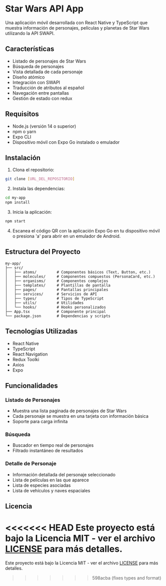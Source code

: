 # Star Wars API App

Una aplicación móvil desarrollada con React Native y TypeScript que muestra información de personajes, películas y planetas de Star Wars utilizando la API SWAPI.

## Características

- Listado de personajes de Star Wars
- Búsqueda de personajes
- Vista detallada de cada personaje
- Diseño atómico
- Integración con SWAPI
- Traducción de atributos al español
- Navegación entre pantallas
- Gestión de estado con redux

## Requisitos

- Node.js (versión 14 o superior)
- npm o yarn
- Expo CLI
- Dispositivo móvil con Expo Go instalado o emulador

## Instalación

1. Clona el repositorio:
```bash
git clone [URL_DEL_REPOSITORIO]
```

2. Instala las dependencias:
```bash
cd my-app
npm install
```

3. Inicia la aplicación:
```bash
npm start
```

4. Escanea el código QR con la aplicación Expo Go en tu dispositivo móvil o presiona 'a' para abrir en un emulador de Android.

## Estructura del Proyecto

```
my-app/
├── src/
│   ├── atoms/         # Componentes básicos (Text, Button, etc.)
│   ├── molecules/     # Componentes compuestos (PersonaCard, etc.)
│   ├── organisms/     # Componentes complejos
│   ├── templates/     # Plantillas de pantalla
│   ├── pages/         # Pantallas principales
│   ├── services/      # Servicios de API
│   ├── types/         # Tipos de TypeScript
│   ├── utils/         # Utilidades
│   └── hooks/         # Hooks personalizados
├── App.tsx            # Componente principal
└── package.json       # Dependencias y scripts
```

## Tecnologías Utilizadas

- React Native
- TypeScript
- React Navigation
- Redux Toolki
- Axios
- Expo

## Funcionalidades

### Listado de Personajes
- Muestra una lista paginada de personajes de Star Wars
- Cada personaje se muestra en una tarjeta con información básica
- Soporte para carga infinita

### Búsqueda
- Buscador en tiempo real de personajes
- Filtrado instantáneo de resultados

### Detalle de Personaje
- Información detallada del personaje seleccionado
- Lista de películas en las que aparece
- Lista de especies asociadas
- Lista de vehículos y naves espaciales


## Licencia

<<<<<<< HEAD
Este proyecto está bajo la Licencia MIT - ver el archivo [LICENSE](LICENSE) para más detalles. 
=======
Este proyecto está bajo la Licencia MIT - ver el archivo [LICENSE](LICENSE) para más detalles. 
>>>>>>> 598acba (fixes types and format)
